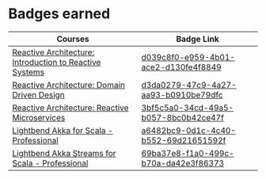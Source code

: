 # Badges earned

**Courses** | **Badge Link**
--- | ---
[Reactive Architecture: Introduction to Reactive Systems][1] | [d039c8f0-e959-4b01-ace2-d130fe4f8849][a]
[Reactive Architecture: Domain Driven Design][2] | [d3da0279-47c9-4a27-aa93-b0910be79dfc][b]
[Reactive Architecture: Reactive Microservices][3] | [3bf5c5a0-34cd-49a5-b057-8bc0b42ce47f][c]
[Lightbend Akka for Scala - Professional][4] | [a6482bc9-0d1c-4c40-b552-69d21651592f][d]
[Lightbend Akka Streams for Scala - Professional][5] | [69ba37e8-f1a0-499c-b70a-da42e3f86373][e]


[1]: https://academy.lightbend.com/courses/course-v1:lightbend+LRA-IntroToReactive+v1/about
[2]: https://academy.lightbend.com/courses/course-v1:lightbend+LRA-DomainDrivenDesign+v1/about
[3]: https://academy.lightbend.com/courses/course-v1:lightbend+LRA-ReactiveMicroservices+v1/about
[4]: https://academy.lightbend.com/courses/course-v1:lightbend+LAS-P+v1/about
[5]: https://academy.lightbend.com/courses/course-v1:lightbend+LTS-P+v1/about

[a]: https://www.youracclaim.com/badges/d039c8f0-e959-4b01-ace2-d130fe4f8849/public_url
[b]: https://www.youracclaim.com/badges/d3da0279-47c9-4a27-aa93-b0910be79dfc/public_url
[c]: https://www.youracclaim.com/badges/3bf5c5a0-34cd-49a5-b057-8bc0b42ce47f/public_url
[d]: https://www.youracclaim.com/badges/a6482bc9-0d1c-4c40-b552-69d21651592f/public_url
[e]: https://www.youracclaim.com/badges/69ba37e8-f1a0-499c-b70a-da42e3f86373/public_url
